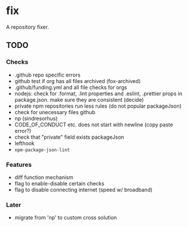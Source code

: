 # fix

A repository fixer.

## TODO

### Checks

- .github repo specific errors
- github test if org has all files archived (fox-archived)
- .github/funding.yml and all file checks for orgs
- nodejs: check for .format, .lint properties and .eslint, .prettier props in package.json. make sure they are consistent (decide)
- private npm repositories run less rules (do not popular packageJson)
- check for unecessary files github
- np (sindresorhus)
- CODE_OF_CONDUCT etc. does not start with newline (copy paste error?)
- check that "private" field exists packageJson
- lefthook
- `npm-package-json-lint`

### Features

- diff function mechanism
- flag to enable-disable certain checks
- flag to disable connecting internet (speed w/ broadband)

### Later

- migrate from 'np' to custom cross solution

